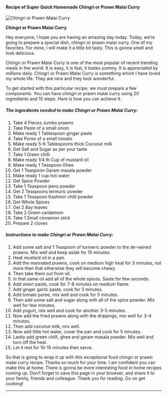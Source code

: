            

#### Recipe of Super Quick Homemade Chingri or Prawn Malai Curry

![Chingri or Prawn Malai Curry](https://img-global.cpcdn.com/recipes/e7b36856679434f4/751x532cq70/chingri-or-prawn-malai-curry-recipe-main-photo.jpg)

**Chingri or Prawn Malai Curry**

Hey everyone, I hope you are having an amazing day today. Today, we’re going to prepare a special dish, chingri or prawn malai curry. One of my favorites. For mine, I will make it a little bit tasty. This is gonna smell and look delicious.

Chingri or Prawn Malai Curry is one of the most popular of recent trending meals in the world. It is easy, it is fast, it tastes yummy. It is appreciated by millions daily. Chingri or Prawn Malai Curry is something which I have loved my whole life. They are nice and they look wonderful.

To get started with this particular recipe, we must prepare a few components. You can have chingri or prawn malai curry using 20 ingredients and 15 steps. Here is how you can achieve it.

##### The ingredients needed to make Chingri or Prawn Malai Curry:

1.  Take 4 Pieces Jumbo prawns
2.  Take Paste of a small onion
3.  Make ready 1 Tablespoon ginger paste
4.  Take Puree of a small tomato
5.  Make ready 5-6 Tablespoons thick Coconut milk
6.  Get Salt and Sugar as per your taste
7.  Take 1 Green chilli
8.  Make ready 1/4 th Cup of mustard oil
9.  Make ready 1 Teaspoon Ghee
10.  Get 1 Teaspoon Garam masala powder
11.  Make ready 1 cup hot water
12.  Get Spice Powder
13.  Take 1 Teaspoon jeera powder
14.  Get 2 Teaspoons termuric powder
15.  Take 1 Teaspoon Kashmiri chilli powder
16.  Get Whole Spices
17.  Get 2 Bay leaves
18.  Take 2 Green cardamom
19.  Take 1 Small cinnamon stick
20.  Prepare 2 cloves

##### Instructions to make Chingri or Prawn Malai Curry:

1.  Add some salt and 1 Teaspoon of turmeric powder to the de-veined prawns. Mix well and keep aside for 15 minutes.
2.  Heat mustard oil in a pan.
3.  Add the marinated prawns, cook on medium high heat for 3 minutes, not more then that otherwise they will become chewy.
4.  Then take them out from oil.
5.  In that same oil add all of the whole spices. Saute for few seconds.
6.  Add onion paste, cook for 7-8 minutes on medium flame.
7.  Add ginger garlic paste, cook for 3 minutes.
8.  Add tomato puree, mix well and cook for 5 minutes.
9.  Then add some salt and sugar along with all of the spice powder. Mix well for few minutes.
10.  Add yogurt, mix well and cook for another 3-5 minutes.
11.  Now add the fried prawns along with the drippings, mix well for 3-4 minutes.
12.  Then add coconut milk, mix well.
13.  Now add little hot water, cover the pan and cook for 5 minutes.
14.  Lastly add green chilli, ghee and garam masala powder. Mix well and turn off the heat.
15.  Let it rest for 10-15 minutes then serve.

So that is going to wrap it up with this exceptional food chingri or prawn malai curry recipe. Thanks so much for your time. I am confident you can make this at home. There is gonna be more interesting food in home recipes coming up. Don’t forget to save this page in your browser, and share it to your family, friends and colleague. Thank you for reading. Go on get cooking!

* * *